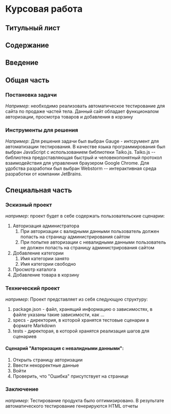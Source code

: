 # Курсовая работа

## Титульный лист

## Содержание

## Введение

## Общая часть

### Постановка задачи

*Например*: необходимо реализовать автоматическое тестирование для сайта по продаже частей тела. Данный сайт обладает функционалом авторизации, просмотра товаров и добавления в корзину

### Инструменты для решения

*Например*:
Для решения задачи был выбран Gauge - интсрумент для автоматизации тестирования. В качестве языка программирования был выбран JavaScript с использованием библиотеки Taiko.js.
Taiko.js -- библиотека предоставляющая быстрый и человекопонятный протокол взаимодействия для управления браузером Google Chrome.
Для удобства разработки был выбран Webstorm -- интерактивная среда разработки от компании JetBrains.

## Специальная часть

### Эскизный проект

*например*: проект будет в себе содержать пользовательские сценарии:
1. Авторизация администратора
   1. При авторизации с валидными данными пользователь должен попасть на страницу администрирования сайтом
   1. При попытке авторизации с невалидными данными пользователь не должен попасть на страницу администрирования сайтом
1. Добавление категории
   1. Имя категории занято
   1. Имя категории свободно
1. Просмотр каталога
1. Добавление товара в корзину

### Технический проект

*например*: Проект представляет из себя следующую структуру:
1. package.json - файл, хранящий информацию о зависимостях, в файле указаны такие зависимости, как ...
1. specs - директория, в которой хранятся тестовые сценарии в формате Markdown
1. tests - директорая, в которой хранятся реализация шагов для сценариев

#### Сценарий "Авторизация с невалидными данными":
   1. Открыть страницу авторизации
   1. Ввести некорректные данные
   1. Войти
   1. Проверить, что "Ошибка" присутствует на странице


### Заключение

*например*: Тестирование продукта было оптимизировано. В результате автоматического тестирование генерируются HTML отчеты
